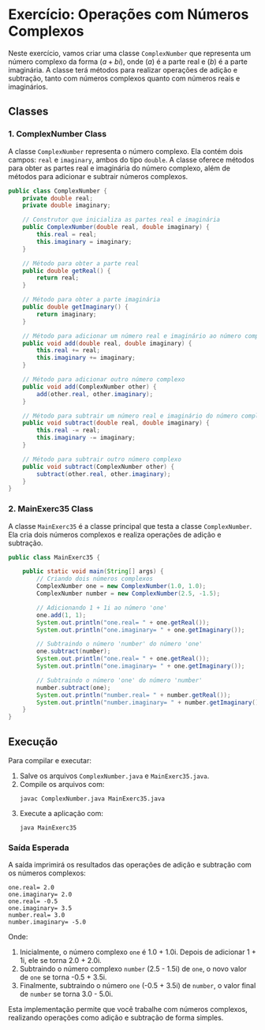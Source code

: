 # Exercício: Operações com Números Complexos

Neste exercício, vamos criar uma classe `ComplexNumber` que representa um número complexo da forma $( a + bi )$, onde $( a )$ é a parte real e $( b )$ é a parte imaginária. A classe terá métodos para realizar operações de adição e subtração, tanto com números complexos quanto com números reais e imaginários.

## Classes

### 1. **ComplexNumber Class**

A classe `ComplexNumber` representa o número complexo. Ela contém dois campos: `real` e `imaginary`, ambos do tipo `double`. A classe oferece métodos para obter as partes real e imaginária do número complexo, além de métodos para adicionar e subtrair números complexos.

```java
public class ComplexNumber {
    private double real;
    private double imaginary;

    // Construtor que inicializa as partes real e imaginária
    public ComplexNumber(double real, double imaginary) {
        this.real = real;
        this.imaginary = imaginary;
    }

    // Método para obter a parte real
    public double getReal() {
        return real;
    }

    // Método para obter a parte imaginária
    public double getImaginary() {
        return imaginary;
    }

    // Método para adicionar um número real e imaginário ao número complexo
    public void add(double real, double imaginary) {
        this.real += real;
        this.imaginary += imaginary;
    }

    // Método para adicionar outro número complexo
    public void add(ComplexNumber other) {
        add(other.real, other.imaginary);
    }

    // Método para subtrair um número real e imaginário do número complexo
    public void subtract(double real, double imaginary) {
        this.real -= real;
        this.imaginary -= imaginary;
    }

    // Método para subtrair outro número complexo
    public void subtract(ComplexNumber other) {
        subtract(other.real, other.imaginary);
    }
}
```

### 2. **MainExerc35 Class**

A classe `MainExerc35` é a classe principal que testa a classe `ComplexNumber`. Ela cria dois números complexos e realiza operações de adição e subtração.

```java
public class MainExerc35 {

    public static void main(String[] args) {
        // Criando dois números complexos
        ComplexNumber one = new ComplexNumber(1.0, 1.0);
        ComplexNumber number = new ComplexNumber(2.5, -1.5);

        // Adicionando 1 + 1i ao número 'one'
        one.add(1, 1);
        System.out.println("one.real= " + one.getReal());
        System.out.println("one.imaginary= " + one.getImaginary());

        // Subtraindo o número 'number' do número 'one'
        one.subtract(number);
        System.out.println("one.real= " + one.getReal());
        System.out.println("one.imaginary= " + one.getImaginary());

        // Subtraindo o número 'one' do número 'number'
        number.subtract(one);
        System.out.println("number.real= " + number.getReal());
        System.out.println("number.imaginary= " + number.getImaginary());
    }
}
```

## Execução

Para compilar e executar:

1. Salve os arquivos `ComplexNumber.java` e `MainExerc35.java`.
2. Compile os arquivos com:
   ```
   javac ComplexNumber.java MainExerc35.java
   ```
3. Execute a aplicação com:
   ```
   java MainExerc35
   ```

### Saída Esperada

A saída imprimirá os resultados das operações de adição e subtração com os números complexos:

```
one.real= 2.0
one.imaginary= 2.0
one.real= -0.5
one.imaginary= 3.5
number.real= 3.0
number.imaginary= -5.0
```

Onde:

1. Inicialmente, o número complexo `one` é 1.0 + 1.0i. Depois de adicionar 1 + 1i, ele se torna 2.0 + 2.0i.
2. Subtraindo o número complexo `number` (2.5 - 1.5i) de `one`, o novo valor de `one` se torna -0.5 + 3.5i.
3. Finalmente, subtraindo o número `one` (-0.5 + 3.5i) de `number`, o valor final de `number` se torna 3.0 - 5.0i.

Esta implementação permite que você trabalhe com números complexos, realizando operações como adição e subtração de forma simples.
